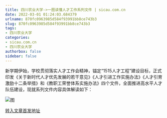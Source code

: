 ```yaml
---
title: 四川农业大学->一图读懂人才工作系列文件 | sicau.com.cn
date: 2022-03-01 01:24:03.684379
urlname: 870fc0963985d584f93991bb8ce743b3
slug: 870fc0963985d584f93991bb8ce743b3
tags: 
- 四川农业大学
categories:
- sicau.com.cn
- 四川农业大学
authorbox: false
sidebar: false
---
```

新学期伊始，学校贯彻落实人才工作会精神，锚定“1515人才工程”建设目标，正式印发《关于新时代人才优先发展的若干意见》《人才引进工作实施办法》《人才引育激励十二条举措》和《教职工荣誉体系实施办法》四个文件，全面推进高水平人才队伍建设，现就系列文件内容具体解读如下：

![图](https://news.sicau.edu.cn/__local/5/DF/97/25B5581E8C38BFAE2442530DB86_802B1F0F_13E96A.jpg)

[转入文章首发地址](https://news.sicau.edu.cn/info/1135/66738.htm)